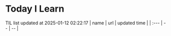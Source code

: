 # Today I Learn 
TIL list updated at 2025-01-12 02:22:17
| name | url | updated time |
| :--- | -- | -- |
